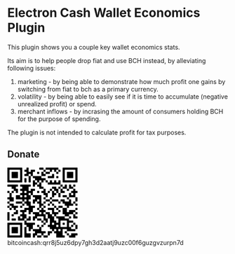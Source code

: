 # Electron Cash Wallet Economics Plugin

This plugin shows you a couple key wallet economics stats.


Its aim is to help people drop fiat and use BCH instead, by alleviating following issues:

1. marketing - by being able to demonstrate how much profit one gains by switching from fiat to bch as a primary currency.
2. volatility - by being able to easily see if it is time to accumulate (negative unrealized profit) or spend.
3. merchant inflows - by incrasing the amount of consumers holding BCH for the purpose of spending.  



The plugin is not intended to calculate profit for tax purposes.


## Donate

![donate](/donate.png)
bitcoincash:qrr8j5uz6dpy7gh3d2aatj9uzc00f6guzgvzurpn7d
